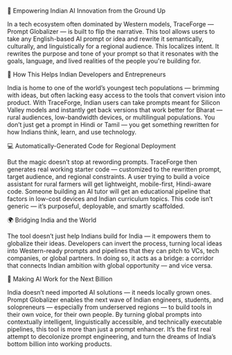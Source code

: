 🔹 Empowering Indian AI Innovation from the Ground Up

In a tech ecosystem often dominated by Western models, TraceForge — Prompt Globalizer — is built to flip the narrative. This tool allows users to take any English-based AI prompt or idea and rewrite it semantically, culturally, and linguistically for a regional audience. This localizes intent. It rewrites the purpose and tone of your prompt so that it resonates with the goals, language, and lived realities of the people you're building for.

🌱 How This Helps Indian Developers and Entrepreneurs

India is home to one of the world’s youngest tech populations — brimming with ideas, but often lacking easy access to the tools that convert vision into product. With TraceForge, Indian users can take prompts meant for Silicon Valley models and instantly get back versions that work better for Bharat — rural audiences, low-bandwidth devices, or multilingual populations. You don’t just get a prompt in Hindi or Tamil — you get something rewritten for how Indians think, learn, and use technology.

💻 Automatically-Generated Code for Regional Deployment

But the magic doesn’t stop at rewording prompts. TraceForge then generates real working starter code — customized to the rewritten prompt, target audience, and regional constraints. A user trying to build a voice assistant for rural farmers will get lightweight, mobile-first, Hindi-aware code. Someone building an AI tutor will get an educational pipeline that factors in low-cost devices and Indian curriculum topics. This code isn’t generic — it’s purposeful, deployable, and smartly scaffolded.

🌍 Bridging India and the World

The tool doesn’t just help Indians build for India — it empowers them to globalize their ideas. Developers can invert the process, turning local ideas into Western-ready prompts and pipelines that they can pitch to VCs, tech companies, or global partners. In doing so, it acts as a bridge: a corridor that connects Indian ambition with global opportunity — and vice versa.

🚀 Making AI Work for the Next Billion

India doesn’t need imported AI solutions — it needs locally grown ones. Prompt Globalizer enables the next wave of Indian engineers, students, and solopreneurs — especially from underserved regions — to build tools in their own voice, for their own people. By turning global prompts into contextually intelligent, linguistically accessible, and technically executable pipelines, this tool is more than just a prompt enhancer.
It’s the first real attempt to decolonize prompt engineering, and turn the dreams of India’s bottom billion into working products.
